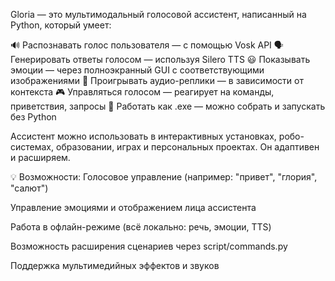 Gloria — это мультимодальный голосовой ассистент, написанный на Python, который умеет:

🔊 Распознавать голос пользователя — с помощью Vosk API
🗣 Генерировать ответы голосом — используя Silero TTS
😃 Показывать эмоции — через полноэкранный GUI с соответствующими изображениями
🎵 Проигрывать аудио-реплики — в зависимости от контекста
🎮 Управляться голосом — реагирует на команды, приветствия, запросы
📁 Работать как .exe — можно собрать и запускать без Python

Ассистент можно использовать в интерактивных установках, робо-системах, образовании, играх и персональных проектах. Он адаптивен и расширяем.

💡 Возможности:
Голосовое управление (например: "привет", "глория", "салют")

Управление эмоциями и отображением лица ассистента

Работа в офлайн-режиме (всё локально: речь, эмоции, TTS)

Возможность расширения сценариев через script/commands.py

Поддержка мультимедийных эффектов и звуков

